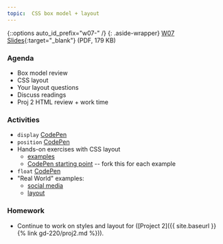 ```yaml
---
topic:  CSS box model + layout
---
```


{::options auto_id_prefix="w07-" /}
{: .aside-wrapper}
<span class="highlighter">
[W07 Slides](files/w07.min.pdf){:target="_blank"} (PDF, 179 KB)
</span>

### Agenda

- Box model review
- CSS layout
- Your layout questions
- Discuss readings
- Proj 2 HTML review + work time

### Activities

- `display` [CodePen](https://cdpn.io/pen/YgKwGe)
- `position` [CodePen](https://cdpn.io/pen/bZbEvP)
- Hands-on exercises with CSS layout
  - [examples](https://docs.google.com/document/d/1gFEhZNHtUROm58Y1vJr4uHFQ0M6_zAHvYd1XUABl2Rw/edit?usp=sharing)
  - [CodePen starting point](https://codepen.io/angeliquejw/pen/a75364461e08496b5a1750f5fb77de89?editors=1100) -- fork this for each example
- `float` [CodePen](https://cdpn.io/pen/oNNXEpa)
- "Real World" examples:
  - [social media](https://codepen.io/angeliquejw/pen/BaaNKQB)
  - [layout](https://codepen.io/angeliquejw/pen/NWWqNdq)

### Homework
- Continue to work on styles and layout for ([Project 2]({{ site.baseurl }}{% link gd-220/proj2.md %})).
